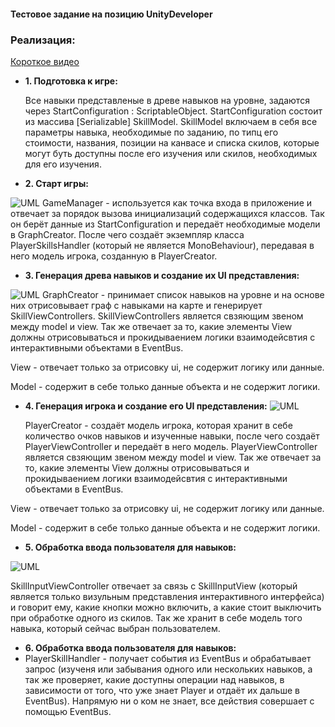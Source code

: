 #### Тестовое задание на позицию UnityDeveloper

### **Реализация:** 
[Короткое видео](https://youtu.be/swUzexl0-Ac)

+ **1. Подготовка к игре:**

  Все навыки представленые в древе навыков на уровне, задаются через StartConfiguration : ScriptableObject. StartConfiguration состоит из массива [Serializable] SkillModel.
SkillModel включаем в себя все параметры навыка, необходимые по заданию, по типц его стоимости, названия, позиции на канвасе и списка скилов, которые могут буть доступны после
его изучения или скилов, необходимых для его изучения.

+ **2. Старт игры:**

![UML](https://user-images.githubusercontent.com/107647367/233989894-9d45bb17-b6c1-4155-ae37-45449bc4aaa1.png)
  GameManager - используется как точка входа в приложение и отвечает за порядок вызова инициализаций содержащихся классов. Так он берёт данные из StartConfiguration и передаёт необходимые модели в GraphCreator. После чего создаёт экземпляр класса PlayerSkillsHandler (который не является MonoBehaviour), передавая в него модель игрока, созданную в PlayerCreator.

+ **3. Генерация древа навыков и создание их UI представления:**

![UML](https://user-images.githubusercontent.com/107647367/233990929-ac81ca70-3bf7-4ef9-923a-ed97ea6afdd6.png)
  GraphCreator - принимает список навыков на уровне и на основе них отрисовывает граф с навыками на карте и генерирует SkillViewControllers. SkillViewControllers является свзяющим звеном между model и view. Так же отвечает за то, какие элементы View должны отрисовываться и прокидываением логики взаимодейсвтия с интерактивными объектами в EventBus. 

View - отвечает только за отрисовку ui, не содержит логику или данные.

Model - содержит в себе только данные объекта и не содержит логики.

+ **4. Генерация игрока и создание его UI представления:**
![UML](https://user-images.githubusercontent.com/107647367/233993179-a8876d53-4ee8-4600-bf9c-0a688afae4fe.png)
  
  PlayerCreator - создаёт модель игрока, которая хранит в себе количество очков навыков и изученные навыки, после чего создаёт PlayerViewController и передаёт в него модель. PlayerViewController является свзяющим звеном между model и view. Так же отвечает за то, какие элементы View должны отрисовываться и прокидываением логики взаимодейсвтия с интерактивными объектами в EventBus.
  
View - отвечает только за отрисовку ui, не содержит логику или данные.

Model - содержит в себе только данные объекта и не содержит логики.

+ **5. Обработка ввода пользователя для навыков:**

![UML](https://user-images.githubusercontent.com/107647367/233994810-972bcd3f-e262-4650-8e92-c1d90d1e7128.png)

SkillInputViewController отвечает за связь с SkillInputView (который является только визульным представления интерактивного интерфейса) и говорит ему, какие кнопки можно включить, а какие стоит выключить при обработке одного из скилов. Так же хранит в себе модель того навыка, который сейчас выбран пользователем.

+ **6. Обработка ввода пользователя для навыков:**
+ 
  PlayerSkillHandler - получает события из EventBus и обрабатывает запрос (изученя или забывания одного или нескольких навыков, а так же проверяет, какие доступны операции над навыков, в зависимости от того, что уже знает Player и отдаёт их дальше в EventBus). Напрямую ни о ком не знает, все действия совершает с помощью EventBus.

